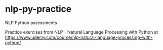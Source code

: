 # nlp-py-practice
NLP Python assessments

Practice exercises from NLP - Natural Language Processing with Python at
https://www.udemy.com/course/nlp-natural-language-processing-with-python/
